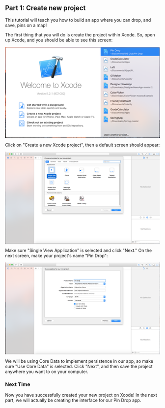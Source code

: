 ## Part 1: Create new project

This tutorial will teach you how to build an app where you can drop, and save, pins on a map!

The first thing that you will do is create the project within Xcode. So, open up Xcode, and you should be able to see this screen:

<p align="center"> <img src="/images/xcodeMainScreen.png" align="center"> </p>

Click on "Create a new Xcode project", then a default screen should appear:

<p align="center"> <img src="/images/createProject.png" align="center"> </p>

Make sure "Single View Application" is selected and click "Next." On the next screen, make your project's name "Pin Drop":

<p align="center"> <img src="/images/inputProjectName.png" align="center"> </p>

We will be using Core Data to implement persistence in our app, so make sure "Use Core Data" is selected. Click "Next", and then save the project anywhere you want to on your computer.

### Next Time

Now you have successfully created your new project on Xcode! In the next part, we will actually be creating the interface for our Pin Drop app.
